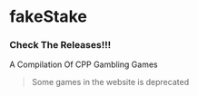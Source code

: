 # fakeStake
### Check The Releases!!! 
A Compilation Of CPP Gambling Games
> Some games in the website is deprecated
